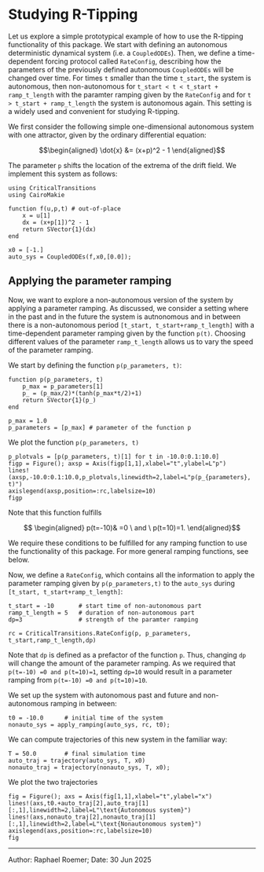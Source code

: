 # Studying R-Tipping

Let us explore a simple prototypical example of how to use the R-tipping functionality of this package.
We start with defining an autonomous deterministic dynamical system (i.e. a `CoupledODEs`). Then, we define a time-dependent forcing protocol called `RateConfig`, describing how the parameters of the previously defined autonomous `CoupledODEs` will be changed over time. For times `t` smaller than the time `t_start`, the system is autonomous, then non-autonomous for `t_start < t < t_start + ramp_t_length` with the paramter ramping given by the `RateConfig` and for `t > t_start + ramp_t_length` the system is autonomous again. This setting is a widely used and convenient for studying R-tipping.

We first consider the following simple one-dimensional autonomous system with one attractor, given by the ordinary differential equation:
```math
\begin{aligned}
    \dot{x} &= (x+p)^2 - 1
\end{aligned}
```
The parameter ``p`` shifts the location of the extrema of the drift field. 
We implement this system as follows:

```@example RateSystem
using CriticalTransitions
using CairoMakie

function f(u,p,t) # out-of-place
    x = u[1]
    dx = (x+p[1])^2 - 1
    return SVector{1}(dx)
end

x0 = [-1.]
auto_sys = CoupledODEs(f,x0,[0.0]);
```

## Applying the parameter ramping

Now, we want to explore a non-autonomous version of the system by applying a parameter ramping. 
As discussed, we consider a setting where in the past and in the future the system is autnonomous and in between there is a non-autonomous period `[t_start, t_start+ramp_t_length]` with a time-dependent parameter ramping given by the function ``p(t)``. Choosing different values of the parameter `ramp_t_length` allows us to vary the speed of the parameter ramping.

We start by defining the function `p(p_parameters, t)`:
```@example RateSystem
function p(p_parameters, t)
    p_max = p_parameters[1]
    p_ = (p_max/2)*(tanh(p_max*t/2)+1)
    return SVector{1}(p_)
end

p_max = 1.0
p_parameters = [p_max] # parameter of the function p
```


We plot the function `p(p_parameters, t)`
```@example RateSystem
p_plotvals = [p(p_parameters, t)[1] for t in -10.0:0.1:10.0]
figp = Figure(); axsp = Axis(figp[1,1],xlabel="t",ylabel=L"p")
lines!(axsp,-10.0:0.1:10.0,p_plotvals,linewidth=2,label=L"p(p_{parameters}, t)")
axislegend(axsp,position=:rc,labelsize=10)
figp
```
Note that this function fulfills 
```math
    \begin{aligned}
        p(t=-10)& =0 \ and \ p(t=10)=1.
    \end{aligned}
```
We require these conditions to be fulfilled for any ramping function to use the functionality of this package. For more general ramping functions, see below.


Now, we define a `RateConfig`, which contains all the information to apply the parameter ramping given by 
`p(p_parameters,t)` to the `auto_sys` during `[t_start, t_start+ramp_t_length]`:

```@example RateSystem
t_start = -10       # start time of non-autonomous part
ramp_t_length = 5   # duration of non-autonomous part
dp=3                # strength of the paramter ramping

rc = CriticalTransitions.RateConfig(p, p_parameters, t_start,ramp_t_length,dp)
```
Note that `dp` is defined as a prefactor of the function `p`. Thus, changing `dp` will change the amount of the parameter ramping. As we required that ``p(t=-10) =0 and p(t=10)=1``, setting `dp=10` would result in a parameter ramping from ``p(t=-10) =0 and p(t=10)=10``.


We set up the system with autonomous past and future and non-autonomous ramping in between:

```@example RateSystem
t0 = -10.0      # initial time of the system
nonauto_sys = apply_ramping(auto_sys, rc, t0);
```

We can compute trajectories of this new system in the familiar way:
```@example RateSystem
T = 50.0        # final simulation time
auto_traj = trajectory(auto_sys, T, x0)
nonauto_traj = trajectory(nonauto_sys, T, x0);
```

We plot the two trajectories
```@example RateSystem
fig = Figure(); axs = Axis(fig[1,1],xlabel="t",ylabel="x")
lines!(axs,t0.+auto_traj[2],auto_traj[1][:,1],linewidth=2,label=L"\text{Autonomous system}")
lines!(axs,nonauto_traj[2],nonauto_traj[1][:,1],linewidth=2,label=L"\text{Nonautonomous system}")
axislegend(axs,position=:rc,labelsize=10)
fig
```

-----
Author: Raphael Roemer; Date: 30 Jun 2025
